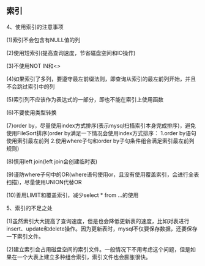 ## 索引

4、使用索引的注意事项

(1)索引不会包含有NULL值的列

(2)使用短索引(提高查询速度，节省磁盘空间和IO操作)

(3)不使用NOT IN和<>

(4)如果索引了多列，要遵守最左前缀法则，即查询从索引的最左前列开始，并且不会跳过索引中的列

(5)索引列不应该作为表达式的一部分，即也不能在索引上使用函数

(6)不要使用类型转换

(7)order by，尽量使用index方式排序(表示mysql扫描索引本身完成排序)，避免使用FileSort排序(order by满足一下情况会使用index方式排序： 1.order by语句使用索引最左前列 2.使用where子句和order by子句条件组合满足索引最左前列规则)

(8)慎用left join(left join会创建临时表)

(9)谨防where子句中的OR(where语句使用or，且没有使用覆盖索引，会进行全表扫描)，尽量使用UNION代替OR

(10)善用LIMIT和覆盖索引，减少select * from ...的使用

5、索引的不足之处

(1)虽然索引大大提高了查询速度，但是也会降低更新表的速度，比如对表进行insert、update和delete操作。因为更新表时，mysql不仅要保存数据，还要保存一下索引文件。

(2)建立索引会占用磁盘空间的索引文件。一般情况下不用考虑这个问题，但是如果在一个大表上建立多种组合索引，索引文件也会膨胀很快。